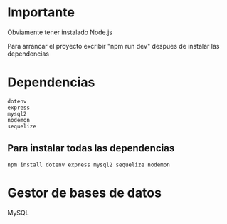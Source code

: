 # Importante

Obviamente tener instalado Node.js

Para arrancar el proyecto excribir "npm run dev" despues de instalar las dependencias

# Dependencias
    dotenv
    express
    mysql2
    nodemon
    sequelize

## Para instalar todas las dependencias 
    npm install dotenv express mysql2 sequelize nodemon

# Gestor de bases de datos

MySQL
